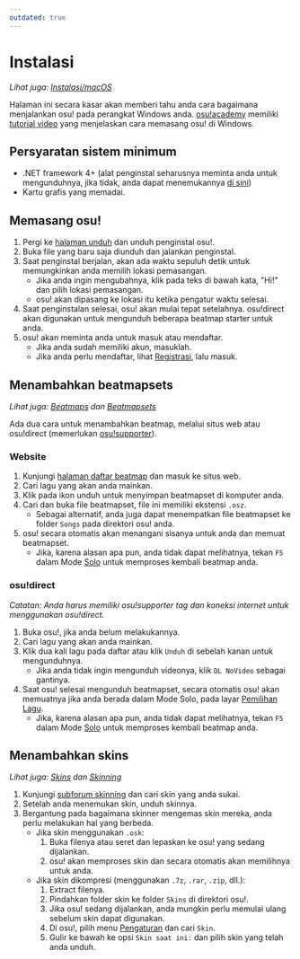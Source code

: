 ```yaml
---
outdated: true
---
```


# Instalasi

*Lihat juga: [Instalasi/macOS](/wiki/Installation/macOS)*

Halaman ini secara kasar akan memberi tahu anda cara bagaimana menjalankan osu! pada perangkat Windows anda. [osu!academy](/wiki/osu!academy) memiliki [tutorial video](https://www.youtube.com/watch?list=PLmWVQsxi34bMYwAawZtzuptfMmszUa_tl&v=cz522ZAs5aQ) yang menjelaskan cara memasang osu! di Windows.

## Persyaratan sistem minimum

- .NET framework 4+ (alat penginstal seharusnya meminta anda untuk mengunduhnya, jika tidak, anda dapat menemukannya [di sini](https://www.microsoft.com/en-us/download/details.aspx?id=48130))
- Kartu grafis yang memadai.

## Memasang osu!

1. Pergi ke [halaman unduh](https://osu.ppy.sh/home/download) dan unduh penginstal osu!.
2. Buka file yang baru saja diunduh dan jalankan penginstal.
3. Saat penginstal berjalan, akan ada waktu sepuluh detik untuk memungkinkan anda memilih lokasi pemasangan.
    - Jika anda ingin mengubahnya, klik pada teks di bawah kata, "Hi!" dan pilih lokasi pemasangan.
    - osu! akan dipasang ke lokasi itu ketika pengatur waktu selesai.
4. Saat penginstalan selesai, osu! akan mulai tepat setelahnya. osu!direct akan digunakan untuk mengunduh beberapa beatmap starter untuk anda.
5. osu! akan meminta anda untuk masuk atau mendaftar.
    - Jika anda sudah memiliki akun, masuklah.
    - Jika anda perlu mendaftar, lihat [Registrasi](/wiki/Registration), lalu masuk.

## Menambahkan beatmapsets

*Lihat juga: [Beatmaps](/wiki/Beatmaps) dan [Beatmapsets](/wiki/Beatmapsets)*

Ada dua cara untuk menambahkan beatmap, melalui situs web atau osu!direct (memerlukan [osu!supporter](/wiki/osu!supporter)).

### Website

1. Kunjungi [halaman daftar beatmap](https://osu.ppy.sh/beatmapsets) dan masuk ke situs web.
2. Cari lagu yang akan anda mainkan.
3. Klik pada ikon unduh untuk menyimpan beatmapset di komputer anda.
4. Cari dan buka file beatmapset, file ini memiliki ekstensi `.osz`.
    - Sebagai alternatif, anda juga dapat menempatkan file beatmapset ke folder `Songs` pada direktori osu! anda.
5. osu! secara otomatis akan menangani sisanya untuk anda dan memuat beatmapset.
    - Jika, karena alasan apa pun, anda tidak dapat melihatnya, tekan `F5` dalam Mode [Solo](/wiki/Solo_mode) untuk memproses kembali beatmap anda.

### osu!direct

*Catatan: Anda harus memiliki osu!supporter tag dan koneksi internet untuk menggunakan osu!direct.*

1. Buka osu!, jika anda belum melakukannya.
2. Cari lagu yang akan anda mainkan.
3. Klik dua kali lagu pada daftar atau klik `Unduh` di sebelah kanan untuk mengunduhnya.
    - Jika anda tidak ingin mengunduh videonya, klik `DL NoVideo` sebagai gantinya.
4. Saat osu! selesai mengunduh beatmapset, secara otomatis osu! akan memuatnya jika anda berada dalam Mode Solo, pada layar [Pemilihan Lagu](/wiki/Song_Selection).
    - Jika, karena alasan apa pun, anda tidak dapat melihatnya, tekan `F5` dalam Mode [Solo](/wiki/Solo_mode) untuk memproses kembali beatmap anda.

## Menambahkan skins

*Lihat juga: [Skins](/wiki/Skins) dan [Skinning](/wiki/Skinning)*

1. Kunjungi [subforum skinning](https://osu.ppy.sh/community/forums/15) dan cari skin yang anda sukai.
2. Setelah anda menemukan skin, unduh skinnya.
3. Bergantung pada bagaimana skinner mengemas skin mereka, anda perlu melakukan hal yang berbeda.
    - Jika skin menggunakan `.osk`:
        1. Buka filenya atau seret dan lepaskan ke osu! yang sedang dijalankan.
        2. osu! akan memproses skin dan secara otomatis akan memilihnya untuk anda.
    - Jika skin dikompresi (menggunakan `.7z`, `.rar`, `.zip`, dll.):
        1. Extract filenya.
        2. Pindahkan folder skin ke folder `Skins` di direktori osu!.
        3. Jika osu! sedang dijalankan, anda mungkin perlu memulai ulang sebelum skin dapat digunakan.
        4. Di osu!, pilih menu [Pengaturan](/wiki/Options) dan cari `Skin`.
        5. Gulir ke bawah ke opsi `Skin saat ini:` dan pilih skin yang telah anda unduh.
